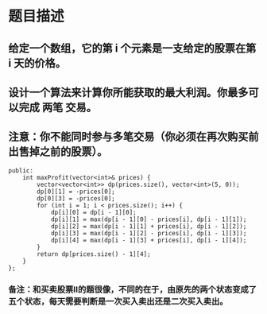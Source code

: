 # 题目描述
## 给定一个数组，它的第 i 个元素是一支给定的股票在第 i 天的价格。
## 设计一个算法来计算你所能获取的最大利润。你最多可以完成 两笔 交易。
## 注意：你不能同时参与多笔交易（你必须在再次购买前出售掉之前的股票）。
```class Solution {
public:
    int maxProfit(vector<int>& prices) {
        vector<vector<int>> dp(prices.size(), vector<int>(5, 0));
        dp[0][1] = -prices[0];
        dp[0][3] = -prices[0];
        for (int i = 1; i < prices.size(); i++) {
            dp[i][0] = dp[i - 1][0];
            dp[i][1] = max(dp[i - 1][0] - prices[i], dp[i - 1][1]);
            dp[i][2] = max(dp[i - 1][1] + prices[i], dp[i - 1][2]);
            dp[i][3] = max(dp[i - 1][2] - prices[i], dp[i - 1][3]);
            dp[i][4] = max(dp[i - 1][3] + prices[i], dp[i - 1][4]);
        }
        return dp[prices.size() - 1][4];
    }
};
```
### **备注**：和买卖股票II的题很像，不同的在于，由原先的两个状态变成了五个状态，每天需要判断是一次买入卖出还是二次买入卖出。